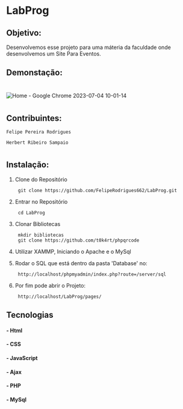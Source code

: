 # LabProg

## Objetivo:
Desenvolvemos esse projeto para uma máteria da faculdade onde desenvolvemos um Site Para Eventos.
## Demonstação:
#
![Home - Google Chrome 2023-07-04 10-01-14](https://github.com/FelipeRodrigues662/LabProg/assets/82169870/8dd8d4a9-074d-4d31-bbc3-04a82bd24af2)
#
## Contribuintes:
    Felipe Pereira Rodrigues

    Herbert Ribeiro Sampaio
#
## Instalação:

1. Clone do Repositório
    
        git clone https://github.com/FelipeRodrigues662/LabProg.git

2. Entrar no Repositório

        cd LabProg

3. Clonar Bibliotecas

        mkdir bibliotecas
        git clone https://github.com/t0k4rt/phpqrcode

4. Utilizar XAMMP, Iniciando o Apache e o MySql

5. Rodar o SQL que está dentro da pasta 'Database' no:

        http://localhost/phpmyadmin/index.php?route=/server/sql

6. Por fim pode abrir o Projeto:

        http://localhost/LabProg/pages/
## Tecnologias

#### - Html
#### - CSS
#### - JavaScript
#### - Ajax
#### - PHP
#### - MySql
